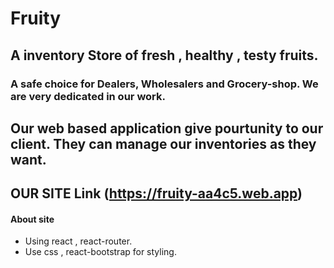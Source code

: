 # Fruity

## A inventory Store of fresh , healthy , testy fruits.

### A safe choice for Dealers, Wholesalers and Grocery-shop. We are very dedicated in our work.

## Our web based application give pourtunity to our client. They can manage our inventories as they want.


## OUR SITE Link (https://fruity-aa4c5.web.app)


#### About site

- Using react , react-router.
-  Use css , react-bootstrap for styling.